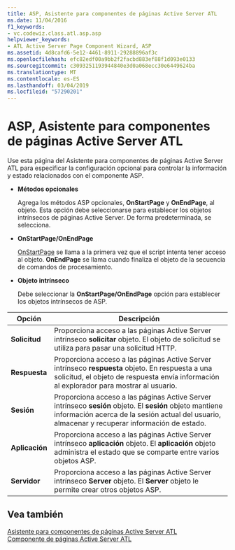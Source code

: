 ```yaml
---
title: ASP, Asistente para componentes de páginas Active Server ATL
ms.date: 11/04/2016
f1_keywords:
- vc.codewiz.class.atl.asp.asp
helpviewer_keywords:
- ATL Active Server Page Component Wizard, ASP
ms.assetid: 4d8cafd6-5e12-4461-8911-29288896af3c
ms.openlocfilehash: efc82edf00a9bb2f2facbd883ef88f1d093e0133
ms.sourcegitcommit: c3093251193944840e3d0a068ecc30e6449624ba
ms.translationtype: MT
ms.contentlocale: es-ES
ms.lasthandoff: 03/04/2019
ms.locfileid: "57290201"
---
```

# <a name="asp-atl-active-server-page-component-wizard"></a>ASP, Asistente para componentes de páginas Active Server ATL

Use esta página del Asistente para componentes de páginas Active Server ATL para especificar la configuración opcional para controlar la información y estado relacionados con el componente ASP.

- **Métodos opcionales**

   Agrega los métodos ASP opcionales, **OnStartPage** y **OnEndPage**, al objeto. Esta opción debe seleccionarse para establecer los objetos intrínsecos de páginas Active Server. De forma predeterminada, se selecciona.

- **OnStartPage/OnEndPage**

   [OnStartPage](https://msdn.microsoft.com/library/ms691624.aspx) se llama a la primera vez que el script intenta tener acceso al objeto. **OnEndPage** se llama cuando finaliza el objeto de la secuencia de comandos de procesamiento.

- **Objeto intrínseco**

   Debe seleccionar la **OnStartPage/OnEndPage** opción para establecer los objetos intrínsecos de ASP.

|Opción|Descripción|
|------------|-----------------|
|**Solicitud**|Proporciona acceso a las páginas Active Server intrínseco **solicitar** objeto. El objeto de solicitud se utiliza para pasar una solicitud HTTP.|
|**Respuesta**|Proporciona acceso a las páginas Active Server intrínseco **respuesta** objeto. En respuesta a una solicitud, el objeto de respuesta envía información al explorador para mostrar al usuario.|
|**Sesión**|Proporciona acceso a las páginas Active Server intrínseco **sesión** objeto. El **sesión** objeto mantiene información acerca de la sesión actual del usuario, almacenar y recuperar información de estado.|
|**Aplicación**|Proporciona acceso a las páginas Active Server intrínseco **aplicación** objeto. El **aplicación** objeto administra el estado que se comparte entre varios objetos ASP.|
|**Servidor**|Proporciona acceso a las páginas Active Server intrínseco **Server** objeto. El **Server** objeto le permite crear otros objetos ASP.|

## <a name="see-also"></a>Vea también

[Asistente para componentes de páginas Active Server ATL](../../atl/reference/atl-active-server-page-component-wizard.md)<br/>
[Componente de páginas Active Server ATL](../../atl/reference/adding-an-atl-active-server-page-component.md)
